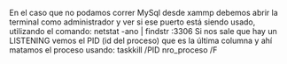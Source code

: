 En el caso que no podamos correr MySql desde xammp debemos abrir la terminal como administrador y ver si ese puerto está siendo usado, utilizando el comando: 
netstat -ano | findstr :3306
Si nos sale que hay un LISTENING vemos el PID (id del proceso) que es la última columna
y ahí matamos el proceso usando:
taskkill /PID nro_proceso /F 
